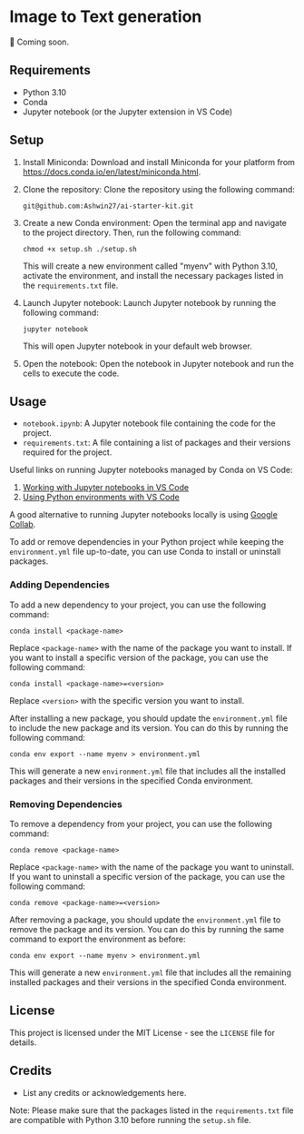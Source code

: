 # Image to Text generation

🚧 Coming soon.

## Requirements

- Python 3.10
- Conda
- Jupyter notebook (or the Jupyter extension in VS Code)

## Setup

1. Install Miniconda: 
   Download and install Miniconda for your platform from https://docs.conda.io/en/latest/miniconda.html.

2. Clone the repository:
   Clone the repository using the following command:

   ```git@github.com:Ashwin27/ai-starter-kit.git```

3. Create a new Conda environment:
   Open the terminal app and navigate to the project directory. Then, run the following command:

   ```chmod +x setup.sh ./setup.sh```

    This will create a new environment called "myenv" with Python 3.10, activate the environment, and install the necessary packages listed in the `requirements.txt` file.

4. Launch Jupyter notebook:
    Launch Jupyter notebook by running the following command:

    ```jupyter notebook```

    This will open Jupyter notebook in your default web browser.

5. Open the notebook:
    Open the notebook in Jupyter notebook and run the cells to execute the code.

## Usage

- `notebook.ipynb`: A Jupyter notebook file containing the code for the project.
- `requirements.txt`: A file containing a list of packages and their versions required for the project.

Useful links on running Jupyter notebooks managed by Conda on VS Code:
1. [Working with Jupyter notebooks in VS Code](https://code.visualstudio.com/docs/datascience/jupyter-notebooks)
2. [Using Python environments with VS Code](https://code.visualstudio.com/docs/python/environments)

A good alternative to running Jupyter notebooks locally is using [Google Collab](https://colab.research.google.com/).

To add or remove dependencies in your Python project while keeping the `environment.yml` file up-to-date, you can use Conda to install or uninstall packages.

### Adding Dependencies

To add a new dependency to your project, you can use the following command:

```
conda install <package-name>
```

Replace `<package-name>` with the name of the package you want to install. If you want to install a specific version of the package, you can use the following command:

```
conda install <package-name>=<version>
```

Replace `<version>` with the specific version you want to install.

After installing a new package, you should update the `environment.yml` file to include the new package and its version. You can do this by running the following command:

```
conda env export --name myenv > environment.yml
```

This will generate a new `environment.yml` file that includes all the installed packages and their versions in the specified Conda environment.

### Removing Dependencies

To remove a dependency from your project, you can use the following command:

```
conda remove <package-name>
```

Replace `<package-name>` with the name of the package you want to uninstall. If you want to uninstall a specific version of the package, you can use the following command:

```
conda remove <package-name>=<version>
```

After removing a package, you should update the `environment.yml` file to remove the package and its version. You can do this by running the same command to export the environment as before:

```
conda env export --name myenv > environment.yml
```

This will generate a new `environment.yml` file that includes all the remaining installed packages and their versions in the specified Conda environment.



## License

This project is licensed under the MIT License - see the `LICENSE` file for details.

## Credits

- List any credits or acknowledgements here.

Note: Please make sure that the packages listed in the `requirements.txt` file are compatible with Python 3.10 before running the `setup.sh` file.
